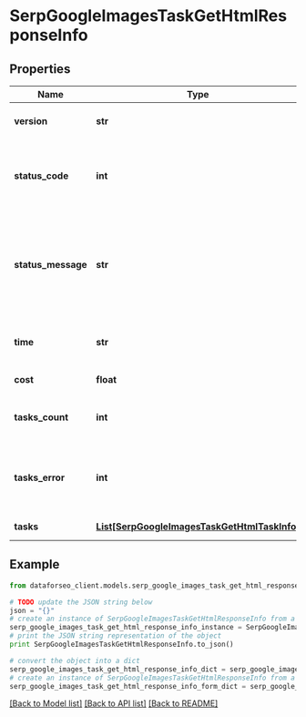 # SerpGoogleImagesTaskGetHtmlResponseInfo


## Properties

Name | Type | Description | Notes
------------ | ------------- | ------------- | -------------
**version** | **str** | the current version of the API | [optional] 
**status_code** | **int** | general status code you can find the full list of the response codes here | [optional] 
**status_message** | **str** | general informational message you can find the full list of general informational messages here | [optional] 
**time** | **str** | total execution time, seconds | [optional] 
**cost** | **float** | total tasks cost, USD | [optional] 
**tasks_count** | **int** | the number of tasks in the tasks array | [optional] 
**tasks_error** | **int** | the number of tasks in the tasks array returned with an error | [optional] 
**tasks** | [**List[SerpGoogleImagesTaskGetHtmlTaskInfo]**](SerpGoogleImagesTaskGetHtmlTaskInfo.md) | array of tasks | [optional] 

## Example

```python
from dataforseo_client.models.serp_google_images_task_get_html_response_info import SerpGoogleImagesTaskGetHtmlResponseInfo

# TODO update the JSON string below
json = "{}"
# create an instance of SerpGoogleImagesTaskGetHtmlResponseInfo from a JSON string
serp_google_images_task_get_html_response_info_instance = SerpGoogleImagesTaskGetHtmlResponseInfo.from_json(json)
# print the JSON string representation of the object
print SerpGoogleImagesTaskGetHtmlResponseInfo.to_json()

# convert the object into a dict
serp_google_images_task_get_html_response_info_dict = serp_google_images_task_get_html_response_info_instance.to_dict()
# create an instance of SerpGoogleImagesTaskGetHtmlResponseInfo from a dict
serp_google_images_task_get_html_response_info_form_dict = serp_google_images_task_get_html_response_info.from_dict(serp_google_images_task_get_html_response_info_dict)
```
[[Back to Model list]](../README.md#documentation-for-models) [[Back to API list]](../README.md#documentation-for-api-endpoints) [[Back to README]](../README.md)


